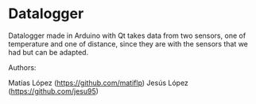# Datalogger

Datalogger made in Arduino with Qt takes data from two sensors, one of temperature and one of distance, since they are with the sensors that we had but can be adapted.

Authors:

Matías López (https://github.com/matiflp)
Jesús López (https://github.com/jesu95)
